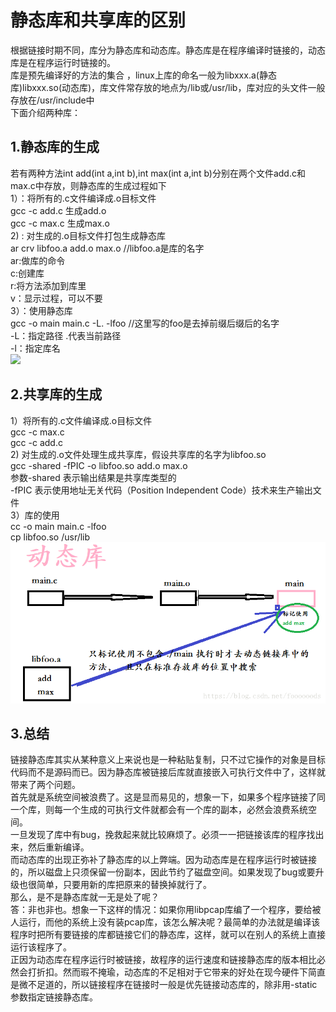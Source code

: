 # 静态库和共享库的区别  
根据链接时期不同，库分为静态库和动态库。静态库是在程序编译时链接的，动态库是在程序运行时链接的。  
库是预先编译好的方法的集合 ，linux上库的命名一般为libxxx.a(静态库)libxxx.so(动态库)，库文件常存放的地点为/lib或/usr/lib，库对应的头文件一般存放在/usr/include中  
下面介绍两种库：  
## 1.静态库的生成  
若有两种方法int add(int a,int b),int max(int a,int b)分别在两个文件add.c和max.c中存放，则静态库的生成过程如下  
1）：将所有的.c文件编译成.o目标文件  
gcc -c add.c      生成add.o  
gcc -c max.c      生成max.o  
2) : 对生成的.o目标文件打包生成静态库  
ar crv libfoo.a add.o max.o          //libfoo.a是库的名字  
ar:做库的命令  
c:创建库  
r:将方法添加到库里  
v：显示过程，可以不要  
3）：使用静态库    
gcc -o main main.c -L. -lfoo       //这里写的foo是去掉前缀后缀后的名字  
-L：指定路径 .代表当前路径  
-l：指定库名  
![](articles/master/images/artiles-01.png)
## 2.共享库的生成  
1）将所有的.c文件编译成.o目标文件  
gcc -c max.c  
gcc -c add.c  
2) 对生成的.o文件处理生成共享库，假设共享库的名字为libfoo.so  
gcc -shared -fPIC -o libfoo.so add.o max.o  
参数-shared 表示输出结果是共享库类型的  
-fPIC 表示使用地址无关代码（Position Independent Code）技术来生产输出文件  
3）库的使用  
cc -o main main.c -lfoo  
cp  libfoo.so  /usr/lib  
![](https://github.com/lianghong-git/articles/raw/master/images/artiles-02.png)
## 3.总结  
链接静态库其实从某种意义上来说也是一种粘贴复制，只不过它操作的对象是目标代码而不是源码而已。因为静态库被链接后库就直接嵌入可执行文件中了，这样就带来了两个问题。  
首先就是系统空间被浪费了。这是显而易见的，想象一下，如果多个程序链接了同一个库，则每一个生成的可执行文件就都会有一个库的副本，必然会浪费系统空间。  
一旦发现了库中有bug，挽救起来就比较麻烦了。必须一一把链接该库的程序找出来，然后重新编译。  
而动态库的出现正弥补了静态库的以上弊端。因为动态库是在程序运行时被链接的，所以磁盘上只须保留一份副本，因此节约了磁盘空间。如果发现了bug或要升级也很简单，只要用新的库把原来的替换掉就行了。  
那么，是不是静态库就一无是处了呢？  
答：非也非也。想象一下这样的情况：如果你用libpcap库编了一个程序，要给被人运行，而他的系统上没有装pcap库，该怎么解决呢？最简单的办法就是编译该程序时把所有要链接的库都链接它们的静态库，这样，就可以在别人的系统上直接运行该程序了。  
正因为动态库在程序运行时被链接，故程序的运行速度和链接静态库的版本相比必然会打折扣。然而瑕不掩瑜，动态库的不足相对于它带来的好处在现今硬件下简直是微不足道的，所以链接程序在链接时一般是优先链接动态库的，除非用-static参数指定链接静态库。  
